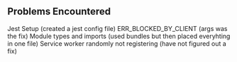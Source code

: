 ## Problems Encountered
Jest Setup (created a jest config file)
ERR_BLOCKED_BY_CLIENT (args was the fix)
Module types and imports (used bundles but then placed everyhting in one file)
Service worker randomly not registering (have not figured out a fix)